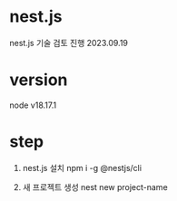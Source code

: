 # nest.js
nest.js 기술 검토 진행 2023.09.19

# version
node v18.17.1

# step
1. nest.js 설치
npm i -g @nestjs/cli

2. 새 프로젝트 생성
nest new project-name
